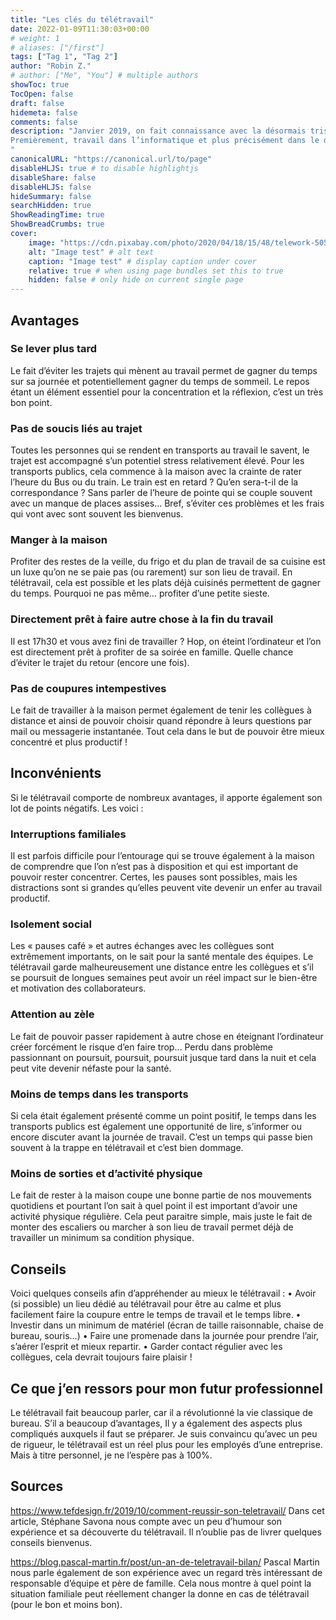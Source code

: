 ```yaml
---
title: "Les clés du télétravail"
date: 2022-01-09T11:30:03+00:00
# weight: 1
# aliases: ["/first"]
tags: ["Tag 1", "Tag 2"]
author: "Robin Z."
# author: ["Me", "You"] # multiple authors
showToc: true
TocOpen: false
draft: false
hidemeta: false
comments: false
description: "Janvier 2019, on fait connaissance avec la désormais tristement célèbre Covid-19. Dans les mois suivent, la crise sanitaire nous frappe de plein fouet et avec elle, un confinement inévitable et le télétravail obligatoire. Si certains le pratiquaient déjà avant, ils restaient une minorité de la population et beaucoup ont dû découvrir ce mode de travail qui a des avantages et forcément… des désavantages. Mais au fond, comment faire pour être efficace chez soi tout en gardant une bonne santé physique et psychologique ? Voici un petit résumé de mes lectures :
Premièrement, travail dans l’informatique et plus précisément dans le développement web nous offre l’opportunité d’expérimenter le télétravail. Chose qui n’est pas possible pour tous les métiers. Voici un petit tour des avantages et inconvénients qui sont évoqués dans les articles en annexe
"
canonicalURL: "https://canonical.url/to/page"
disableHLJS: true # to disable highlightjs
disableShare: false
disableHLJS: false
hideSummary: false
searchHidden: true
ShowReadingTime: true
ShowBreadCrumbs: true
cover:
    image: "https://cdn.pixabay.com/photo/2020/04/18/15/48/telework-5059653_960_720.png" # image path/url
    alt: "Image test" # alt text
    caption: "Image test" # display caption under cover
    relative: true # when using page bundles set this to true
    hidden: false # only hide on current single page
---
```


## Avantages
### Se lever plus tard
Le fait d’éviter les trajets qui mènent au travail permet de gagner du temps sur sa journée et potentiellement gagner du temps de sommeil. Le repos étant un élément essentiel pour la concentration et la réflexion, c’est un très bon point.
### Pas de soucis liés au trajet
Toutes les personnes qui se rendent en transports au travail le savent, le trajet est accompagné s’un potentiel stress relativement élevé. Pour les transports publics, cela commence à la maison avec la crainte de rater l’heure du Bus ou du train. Le train est en retard ? Qu’en sera-t-il de la correspondance ? Sans parler de l’heure de pointe qui se couple souvent avec un manque de places assises… Bref, s’éviter ces problèmes et les frais qui vont avec sont souvent les bienvenus.
### Manger à la maison
Profiter des restes de la veille, du frigo et du plan de travail de sa cuisine est un luxe qu’on ne se paie pas (ou rarement) sur son lieu de travail. En télétravail, cela est possible et les plats déjà cuisinés permettent de gagner du temps. Pourquoi ne pas même… profiter d’une petite sieste.
### Directement prêt à faire autre chose à la fin du travail
Il est 17h30 et vous avez fini de travailler ? Hop, on éteint l’ordinateur et l’on est directement prêt à profiter de sa soirée en famille. Quelle chance d’éviter le trajet du retour (encore une fois).
### Pas de coupures intempestives
Le fait de travailler à la maison permet également de tenir les collègues à distance et ainsi de pouvoir choisir quand répondre à leurs questions par mail ou messagerie instantanée. Tout cela dans le but de pouvoir être mieux concentré et plus productif !
## Inconvénients
Si le télétravail comporte de nombreux avantages, il apporte également son lot de points négatifs. Les voici :
### Interruptions familiales
Il est parfois difficile pour l’entourage qui se trouve également à la maison de comprendre que l’on n’est pas à disposition et qui est important de pouvoir rester concentrer. Certes, les pauses sont possibles, mais les distractions sont si grandes qu’elles peuvent vite devenir un enfer au travail productif.
### Isolement social
Les « pauses café » et autres échanges avec les collègues sont extrêmement importants, on le sait pour la santé mentale des équipes. Le télétravail garde malheureusement une distance entre les collègues et s’il se poursuit de longues semaines peut avoir un réel impact sur le bien-être et motivation des collaborateurs.
### Attention au zèle
Le fait de pouvoir passer rapidement à autre chose en éteignant l’ordinateur créer forcément le risque d’en faire trop… Perdu dans problème passionnant on poursuit, poursuit, poursuit jusque tard dans la nuit et cela peut vite devenir néfaste pour la santé.
### Moins de temps dans les transports
Si cela était également présenté comme un point positif, le temps dans les transports publics est également une opportunité de lire, s’informer ou encore discuter avant la journée de travail. C’est un temps qui passe bien souvent à la trappe en télétravail et c’est bien dommage.
### Moins de sorties et d’activité physique
Le fait de rester à la maison coupe une bonne partie de nos mouvements quotidiens et pourtant l’on sait à quel point il est important d’avoir une activité physique régulière. Cela peut paraitre simple, mais juste le fait de monter des escaliers ou marcher à son lieu de travail permet déjà de travailler un minimum sa condition physique.
## Conseils
Voici quelques conseils afin d’appréhender au mieux le télétravail :
•	Avoir (si possible) un lieu dédié au télétravail pour être au calme et plus facilement faire la coupure entre le temps de travail et le temps libre.
•	Investir dans un minimum de matériel (écran de taille raisonnable, chaise de bureau, souris…)
•	Faire une promenade dans la journée pour prendre l’air, s’aérer l’esprit et mieux repartir.
•	Garder contact régulier avec les collègues, cela devrait toujours faire plaisir !
## Ce que j’en ressors pour mon futur professionnel
Le télétravail fait beaucoup parler, car il a révolutionné la vie classique de bureau. S’il a beaucoup d’avantages, Il y a également des aspects plus compliqués auxquels il faut se préparer.
Je suis convaincu qu’avec un peu de rigueur, le télétravail est un réel plus pour les employés d’une entreprise. Mais à titre personnel, je ne l’espère pas à 100%. 
## Sources
https://www.tefdesign.fr/2019/10/comment-reussir-son-teletravail/
Dans cet article, Stéphane Savona nous compte avec un peu d’humour son expérience et sa découverte du télétravail. Il n’oublie pas de livrer quelques conseils bienvenus.

https://blog.pascal-martin.fr/post/un-an-de-teletravail-bilan/
Pascal Martin nous parle également de son expérience avec un regard très intéressant de responsable d’équipe et père de famille. Cela nous montre à quel point la situation familiale peut réellement changer la donne en cas de télétravail (pour le bon et moins bon).
